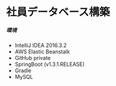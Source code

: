 # 社員データベース構築


##### 環境

 * IntelliJ IDEA 2016.3.2
 * AWS Elastic Beanstalk
 * GitHub private
 * SpringBoot (v1.3.1.RELEASE)
 * Gradle
 * MySQL


